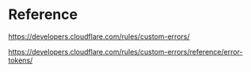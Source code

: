 # Reference
https://developers.cloudflare.com/rules/custom-errors/

https://developers.cloudflare.com/rules/custom-errors/reference/error-tokens/